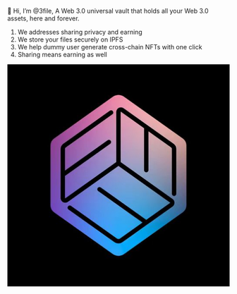 👋 Hi, I’m @3file, A Web 3.0 universal vault that holds all your Web 3.0 assets, here and forever.
1. We addresses sharing privacy and earning
2. We store your files securely on IPFS
3. We help dummy user generate cross-chain NFTs with one click
4. Sharing means earning as well

![Image text](https://github.com/3file/3file/blob/eb57df8984b1138a8cd968f79f46dcb45509117b/logo.jpeg)
